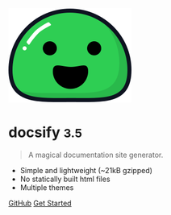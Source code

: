 ![logo](_media/icon.svg)

# docsify <small>3.5</small>

> A magical documentation site generator.

- Simple and lightweight (~21kB gzipped)
- No statically built html files
- Multiple themes

[GitHub](https://github.com/docsifyjs/docsify/)
[Get Started](#ChengduExploration)

